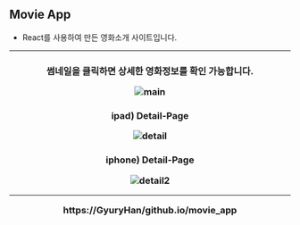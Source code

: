 ## Movie App
- React를 사용하여 만든 영화소개 사이트입니다.

<hr>

<h3 align="center"> 썸네일을 클릭하면 상세한 영화정보를 확인 가능합니다.
  
![main](https://user-images.githubusercontent.com/66048317/94666889-01a4b700-0349-11eb-84d0-fd3d21196407.jpg)

<h3 align="center"> ipad) Detail-Page 
  
![detail](https://user-images.githubusercontent.com/66048317/94666896-036e7a80-0349-11eb-890f-f32eb6e6057e.jpg)

<h3 align="center"> iphone) Detail-Page 
  
![detail2](https://user-images.githubusercontent.com/66048317/94666900-049fa780-0349-11eb-8641-926e23bc47da.jpg)


<hr>

https://GyuryHan/github.io/movie_app
